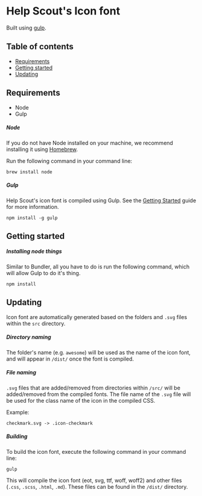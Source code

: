 Help Scout's Icon font
==========

Built using [gulp](http://gulpjs.com/).


## Table of contents

- [Requirements](#requirements)
- [Getting started](#getting-started)
- [Updating](#updating)


## Requirements
- Node
- Gulp


##### Node
If you do not have Node installed on your machine, we recommend installing it using [Homebrew](https://github.com/customerio/mvp#homebrew).

Run the following command in your command line:
```
brew install node
```


##### Gulp
Help Scout's icon font is compiled using Gulp. See the [Getting Started](https://github.com/gulpjs/gulp/blob/master/docs/getting-started.md) guide for more information.

```
npm install -g gulp
```

## Getting started

##### Installing node things
Similar to Bundler, all you have to do is run the following command, which will allow Gulp to do it's thing.

```
npm install
```


## Updating

Icon font are automatically generated based on the folders and `.svg` files within the `src` directory.


##### Directory naming

The folder's name (e.g. `awesome`) will be used as the name of the icon font, and will appear in `/dist/` once the font is compiled.


##### File naming

`.svg` files that are added/removed from directories within `/src/` will be added/removed from the compiled fonts. The file name of the `.svg` file will be used for the class name of the icon in the compiled CSS.

Example:
```
checkmark.svg -> .icon-checkmark
```


##### Building

To build the icon font, execute the following command in your command line:

```
gulp
```

This will compile the icon font (eot, svg, ttf, woff, woff2) and other files (`.css`, `.scss`, `.html`, `.md`). These files can be found in the `/dist/` directory.
